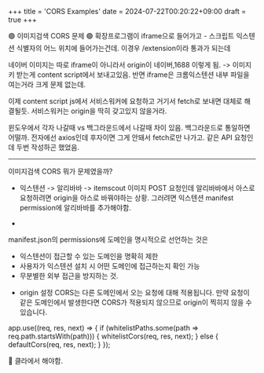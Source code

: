 +++
title = 'CORS Examples'
date = 2024-07-22T00:20:22+09:00
draft = true
+++


🟢 이미지검색 CORS 문제 🟢 
확장프로그램이 iframe으로 들어가고 - 스크립트
익스텐션 식별자의 어느 위치에 들어가는건데. 
이경우 /extension이라 통과가 되는데

네이버 이미지는 따로 iframe이 아니라서
origin이 네이버,1688 이렇게 됨.
-> 
이미지 키 받는게 content script에서 보내고있음.
반면 iframe은 크롬익스텐션 내부 파일을 여는거라 크게 문제 없는데.

이제 content script js에서 서비스워커에 요청하고 거기서 fetch로 보내면 대체로 해결될듯.
서비스워커는 origin을 딱히 갖고있지 않을거라.

윈도우에서 각자 나갈때 vs 백그라운드에서 나갈때 차이 있음.
백그라운드로 통일하면 어떨까.
전자에선 axios인데 후자이면 그게 안돼서 fetch로만 나가고.
같은 API 요청인데 두번 작성하곤 했었음.


---
이미지검색 CORS 뭐가 문제였을까?
- 익스텐션 -> 알리바바 -> itemscout 이미지 POST 요청인데
알리바바에서 아스로 요청하려면 origin을 아스로 바꿔야하는 상황.
그러려면 익스텐션 manifest permission에 알리바바를 추가해야함.

*
manifest.json의 permissions에 도메인을 명시적으로 선언하는 것은
- 익스텐션이 접근할 수 있는 도메인을 명확히 제한
- 사용자가 익스텐션 설치 시 어떤 도메인에 접근하는지 확인 가능
- 무분별한 외부 접근을 방지하는 것.

* origin 설정
CORS는 다른 도메인에서 오는 요청에 대해 적용됩니다. 만약 요청이 같은 도메인에서 발생한다면 CORS가 적용되지 않으므로 origin이 찍히지 않을 수 있습니다.

app.use((req, res, next) => {
    if (whitelistPaths.some(path => req.path.startsWith(path))) {
        whitelistCors(req, res, next);
    } else {
        defaultCors(req, res, next);
    }
});

💎 클라에서 해야함. 